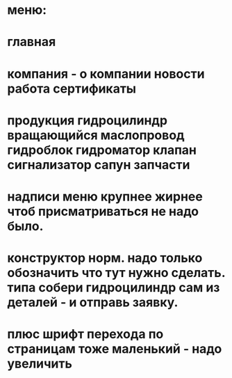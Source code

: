 # меню: 
# главная 
# 
# компания - о компании новости работа сертификаты
# 
# продукция гидроцилиндр вращающийся маслопровод гидроблок гидроматор клапан сигнализатор сапун запчасти
# 
# надписи меню крупнее жирнее чтоб присматриваться не надо было.
# 
<!-- # фон эвезде -эти якобы чертежи убери. - они мешаются. -->
# 
<!-- # на главной каталог и географию убери. футер немного сожми -->
# 
<!-- # о компании. - потом сбросиб более приятные фотки - надо будет заменить и добаавить так все ок -->
# 
<!-- # новости все ок --- но еще раз повторюсь убери этот фон с чертежом.. а то мешается -->
# 
<!-- # работа хз.... как дадут инфу надо будет дописать -->
# 
<!-- # сертификаты вроде норм . но если делать все в одном стиле. то картинку фона надо убрать. а сами сертификаты чуток увеличить -->
# 
<!-- # контакты все норм - только пахунову убрать -->
# 
# конструктор норм. надо только обозначить что тут нужно сделать. типа собери гидроцилиндр сам из деталей - и отправь заявку.
# 
<!-- # в каталоги сразу чтоб открывалось картинками а не списком .  -->
<!-- # и сверху там где посик по поршню штоку ходу - совсем мелко надо просто огромный шрифт чтоб кидалось # в глаза.  -->
# плюс шрифт перехода по страницам тоже маленький - надо увеличить

